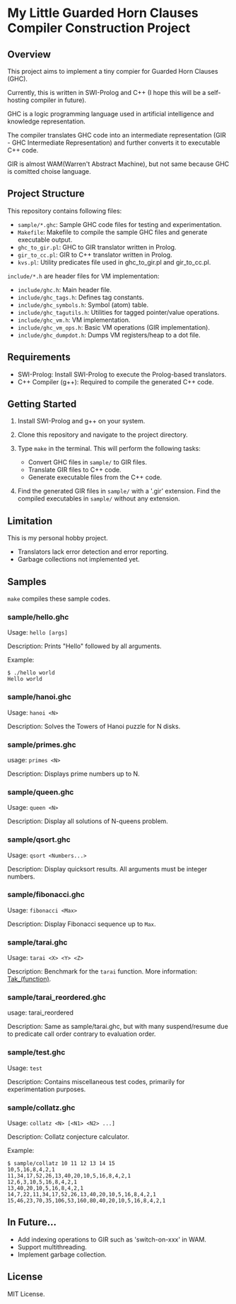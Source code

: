 # My Little Guarded Horn Clauses Compiler Construction Project

## Overview

This project aims to implement a tiny compier for Guarded Horn Clauses (GHC).

Currently, this is written in SWI-Prolog and C++ (I hope this will be a self-hosting compiler in future).

GHC is a logic programming language used in artificial intelligence and knowledge representation.

The compiler translates GHC code into an intermediate representation (GIR - GHC Intermediate Representation) and further converts it to executable C++ code.

GIR is almost WAM(Warren't Abstract Machine), but not same because GHC is comitted choise language.

## Project Structure

This repository contains following files:

- `sample/*.ghc`: Sample GHC code files for testing and experimentation.
- `Makefile`: Makefile to compile the sample GHC files and generate executable output.
- `ghc_to_gir.pl`: GHC to GIR translator written in Prolog.
- `gir_to_cc.pl`: GIR to C++ translator written in Prolog.
- `kvs.pl`: Utility predicates file used in ghc_to_gir.pl and gir_to_cc.pl.

`include/*.h` are header files for VM implementation:

- `include/ghc.h`: Main header file.
- `include/ghc_tags.h`: Defines tag constants.
- `include/ghc_symbols.h`: Symbol (atom) table.
- `include/ghc_tagutils.h`: Utilities for tagged pointer/value operations.
- `include/ghc_vm.h`: VM implementation.
- `include/ghc_vm_ops.h`: Basic VM operations (GIR implementation).
- `include/ghc_dumpdot.h`: Dumps VM registers/heap to a dot file.

## Requirements

- SWI-Prolog: Install SWI-Prolog to execute the Prolog-based translators.
- C++ Compiler (g++): Required to compile the generated C++ code.

## Getting Started

1. Install SWI-Prolog and g++ on your system.

2. Clone this repository and navigate to the project directory.

3. Type `make` in the terminal. This will perform the following tasks:
   - Convert GHC files in `sample/` to GIR files.
   - Translate GIR files to C++ code.
   - Generate executable files from the C++ code.

4. Find the generated GIR files in `sample/` with a '.gir' extension.
   Find the compiled executables in `sample/` without any extension.

## Limitation

This is my personal hobby project.

- Translators lack error detection and error reporting.
- Garbage collections not implemented yet.

## Samples

`make` compiles these sample codes.

### sample/hello.ghc

Usage: `hello [args]`

Description: Prints "Hello" followed by all arguments.

Example:

```shell
$ ./hello world
Hello world 
```

### sample/hanoi.ghc

Usage: `hanoi <N>`

Description: Solves the Towers of Hanoi puzzle for N disks.

### sample/primes.ghc

usage: `primes <N>`

Description: Displays prime numbers up to N.

### sample/queen.ghc

Usage: `queen <N>`

Description: Display all solutions of N-queens problem.

### sample/qsort.ghc

Usage: `qsort <Numbers...>`

Description: Display quicksort results. All arguments must be integer numbers.

### sample/fibonacci.ghc

Usage: `fibonacci <Max>`

Description: Display Fibonacci sequence up to `Max`.

### sample/tarai.ghc

Usage: `tarai <X> <Y> <Z>`

Description: Benchmark for the `tarai` function. More information: [Tak_(function)](https://en.wikipedia.org/wiki/Tak_(function)).

### sample/tarai_reordered.ghc

usage: tarai_reordered <X> <Y> <Z>

Description: Same as sample/tarai.ghc, but with many suspend/resume due to predicate call order contrary to evaluation order.

### sample/test.ghc

Usage: `test`

Description: Contains miscellaneous test codes, primarily for experimentation purposes.

### sample/collatz.ghc

Usage: `collatz <N> [<N1> <N2> ...]`

Description: Collatz conjecture calculator.

Example:

```
$ sample/collatz 10 11 12 13 14 15
10,5,16,8,4,2,1
11,34,17,52,26,13,40,20,10,5,16,8,4,2,1
12,6,3,10,5,16,8,4,2,1
13,40,20,10,5,16,8,4,2,1
14,7,22,11,34,17,52,26,13,40,20,10,5,16,8,4,2,1
15,46,23,70,35,106,53,160,80,40,20,10,5,16,8,4,2,1
```

## In Future...

- Add indexing operations to GIR such as 'switch-on-xxx' in WAM.
- Support multithreading.
- Implement garbage collection.

## License

MIT License.
